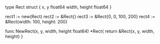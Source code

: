 type Rect struct { 
	x, y float64
	width, height float64 
}



rect1 := new(Rect)
rect2 := &Rect{}
rect3 := &Rect{0, 0, 100, 200}
rect4 := &Rect{width: 100, height: 200}


func NewRect(x, y, width, height float64) *Rect{ 
	return &Rect{x, y, width, height}
}

